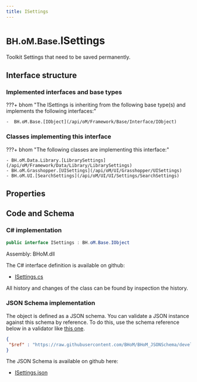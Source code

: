 ```yaml
---
title: ISettings
---
```


# <small>BH.oM.Base.</small>**ISettings**

Toolkit Settings that need to be saved permanently.

## Interface structure

### Implemented interfaces and base types

???+ bhom "The ISettings is inheriting from the following base type(s) and implements the following interfaces:"

    -  BH.oM.Base.[IObject](/api/oM/Framework/Base/Interface/IObject)


### Classes implementing this interface

???+ bhom "The following classes are implementing this interface:"

    - BH.oM.Data.Library.[LibrarySettings](/api/oM/Framework/Data/Library/LibrarySettings)
    - BH.oM.Grasshopper.[UISettings](/api/oM/UI/Grasshopper/UISettings)
    - BH.oM.UI.[SearchSettings](/api/oM/UI/UI/Settings/SearchSettings)


## Properties

## Code and Schema

### C# implementation

``` C# title="C#"
public interface ISettings : BH.oM.Base.IObject
```

Assembly: BHoM.dll

The C# interface definition is available on github:

- [ISettings.cs](https://github.com/BHoM/BHoM/blob/develop/BHoM/Interface\ISettings.cs)

All history and changes of the class can be found by inspection the history.
### JSON Schema implementation

The object is defined as a JSON schema. You can validate a JSON instance against this schema by reference. To do this, use the schema reference below in a validator like [this one](https://www.jsonschemavalidator.net/).

``` json title="JSON Schema"
{
 "$ref" : "https://raw.githubusercontent.com/BHoM/BHoM_JSONSchema/develop/BHoM/ISettings.json"
}
```

The JSON Schema is available on github here:

- [ISettings.json](https://github.com/BHoM/BHoM_JSONSchema/blob/develop/BHoM/ISettings.json)
